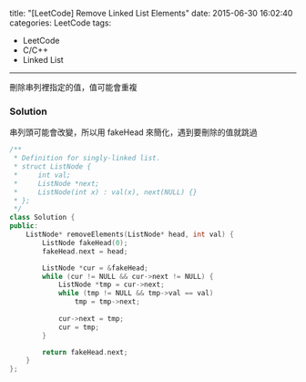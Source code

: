 title: "[LeetCode] Remove Linked List Elements"
date: 2015-06-30 16:02:40
categories: LeetCode
tags:
- LeetCode
- C/C++
- Linked List
---

刪除串列裡指定的值，值可能會重複

<!-- more -->

### Solution

串列頭可能會改變，所以用 fakeHead 來簡化，遇到要刪除的值就跳過

``` c++
/**
 * Definition for singly-linked list.
 * struct ListNode {
 *     int val;
 *     ListNode *next;
 *     ListNode(int x) : val(x), next(NULL) {}
 * };
 */
class Solution {
public:
    ListNode* removeElements(ListNode* head, int val) {
        ListNode fakeHead(0);
        fakeHead.next = head;

        ListNode *cur = &fakeHead;
        while (cur != NULL && cur->next != NULL) {
            ListNode *tmp = cur->next;
            while (tmp != NULL && tmp->val == val)
                tmp = tmp->next;
                
            cur->next = tmp;
            cur = tmp;
        }

        return fakeHead.next;
    }
};
```
